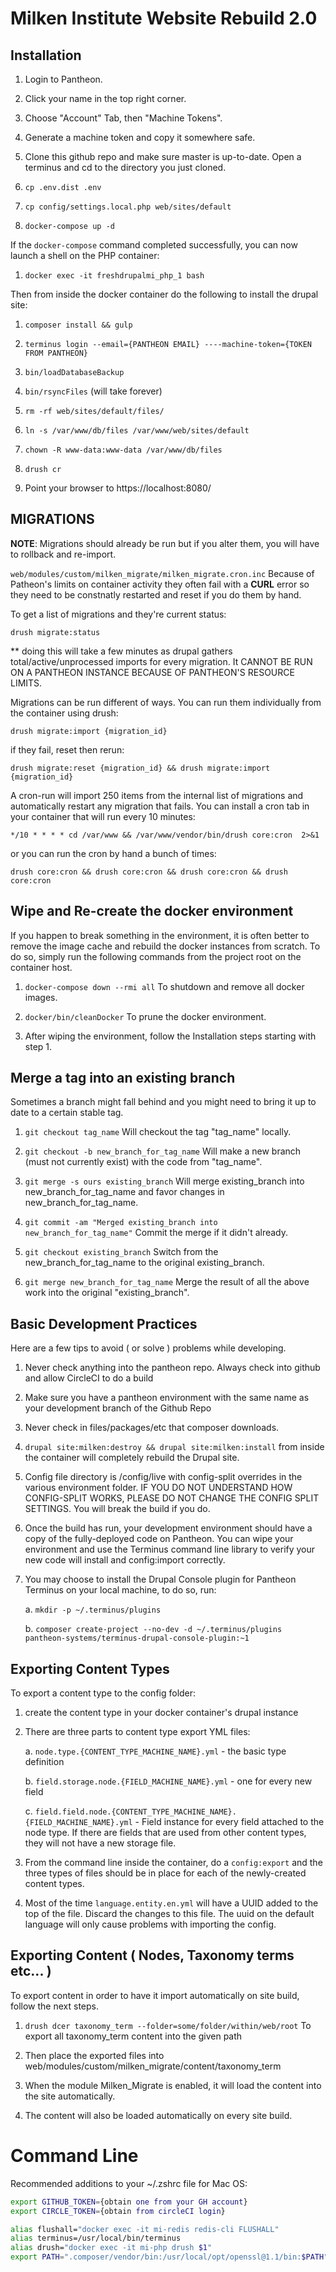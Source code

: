 # Milken Institute Website Rebuild 2.0 #


## Installation ##

1. Login to Pantheon.

2. Click your name in the top right corner.

3. Choose "Account" Tab, then "Machine Tokens".

4. Generate a machine token and copy it somewhere safe.

5. Clone this github repo and make sure master is up-to-date. Open a terminus and cd to the directory you just cloned.

6. ```cp .env.dist .env```

7. ```cp config/settings.local.php web/sites/default```

8. ```docker-compose up -d```

If the ```docker-compose``` command completed successfully, you can now launch a shell on the PHP container:

1. ```docker exec -it freshdrupalmi_php_1 bash```

Then from inside the docker container do the following to install the drupal site:

1. ```composer install && gulp```

2. ```terminus login --email={PANTHEON EMAIL} ----machine-token={TOKEN FROM PANTHEON}```

3. ```bin/loadDatabaseBackup```

4. ```bin/rsyncFiles``` (will take forever)

5. ```rm -rf web/sites/default/files/```

6. ```ln -s /var/www/db/files /var/www/web/sites/default```

7. ```chown -R www-data:www-data /var/www/db/files```

8. ```drush cr```

9. Point your browser to https://localhost:8080/


## MIGRATIONS ##

**NOTE**: Migrations should already be run but if you alter them, you will have to rollback and re-import.

```web/modules/custom/milken_migrate/milken_migrate.cron.inc``` Because of Patheon's limits on container activity
they often fail with a **CURL** error so they need to be constnatly restarted and reset if you do them by hand.

To get a list of migrations and they're current status:

```drush migrate:status```

** doing this will take a few minutes as drupal gathers total/active/unprocessed imports for every migration. It CANNOT
BE RUN ON A PANTHEON INSTANCE BECAUSE OF PANTHEON'S RESOURCE LIMITS.

Migrations can be run different of ways. You can run them individually from the container using drush:

```drush migrate:import {migration_id}```

if they fail, reset then rerun:

```drush migrate:reset {migration_id} && drush migrate:import {migration_id}```

A cron-run will import 250 items from the internal list of migrations and automatically restart any migration that fails.
You can install a cron tab in your container that will run every 10 minutes:

```*/10 * * * * cd /var/www && /var/www/vendor/bin/drush core:cron  2>&1```

or you can run the cron by hand a bunch of times:

```drush core:cron && drush core:cron && drush core:cron && drush core:cron```

## Wipe and Re-create the docker environment ##

If you happen to break something in the environment, it is often better to remove the image cache and rebuild the docker instances from scratch. To do so, simply run the following commands from the project root on the container host.

1. ```docker-compose down --rmi all``` To shutdown and remove all docker images.

2. ```docker/bin/cleanDocker``` To prune the docker environment.

3. After wiping the environment, follow the Installation steps starting with step 1.


## Merge a tag into an existing branch ##

Sometimes a branch might fall behind and you might need to bring it up to date to a certain stable tag.

1. ```git checkout tag_name``` Will checkout the tag "tag_name" locally.

2. ```git checkout -b new_branch_for_tag_name``` Will make a new branch (must not currently exist) with the code from "tag_name".

3. ```git merge -s ours existing_branch``` Will merge existing_branch into new_branch_for_tag_name and favor changes in new_branch_for_tag_name.

4. ```git commit -am "Merged existing_branch into new_branch_for_tag_name"``` Commit the merge if it didn't already.

5. ```git checkout existing_branch``` Switch from the new_branch_for_tag_name to the original existing_branch.

6. ```git merge new_branch_for_tag_name``` Merge the result of all the above work into the original "existing_branch".


## Basic Development Practices ##

Here are a few tips to avoid ( or solve ) problems while developing.

1. Never check anything into the pantheon repo. Always check into github and allow CircleCI to do a build

2. Make sure you have a pantheon environment with the same name as your development branch of the Github Repo

3. Never check in files/packages/etc that composer downloads.

4. ```drupal site:milken:destroy && drupal site:milken:install``` from inside the container will completely rebuild the Drupal site.

5. Config file directory is /config/live with config-split overrides in the various environment folder. IF YOU DO NOT UNDERSTAND HOW CONFIG-SPLIT WORKS, PLEASE DO NOT CHANGE THE CONFIG SPLIT SETTINGS. You will break the build if you do.

6. Once the build has run, your development environment should have a copy of the fully-deployed code on Pantheon. You can wipe your environment and use the Terminus command line library to verify your new code will install and config:import correctly.

7. You may choose to install the Drupal Console plugin for Pantheon Terminus on your local machine, to do so, run:

   a. ```mkdir -p ~/.terminus/plugins```

   b. ```composer create-project --no-dev -d ~/.terminus/plugins pantheon-systems/terminus-drupal-console-plugin:~1```


## Exporting Content Types ##

To export a content type to the config folder:

1. create the content type in your docker container's drupal instance

2. There are three parts to content type export YML files:

    a. ```node.type.{CONTENT_TYPE_MACHINE_NAME}.yml``` - the basic type definition

    b. ```field.storage.node.{FIELD_MACHINE_NAME}.yml``` - one for every new field

    c. ```field.field.node.{CONTENT_TYPE_MACHINE_NAME}.{FIELD_MACHINE_NAME}.yml``` - Field instance for every field attached to the node type. If there are fields that are used from other content types, they will not have a new storage file.

3. From the command line inside the container, do a ```config:export``` and the three types of files should be in place for each of the newly-created content types.

4. Most of the time ```language.entity.en.yml``` will have a UUID added to the top of the file. Discard the changes to this file. The uuid on the default language will only cause problems with importing the config.


## Exporting Content ( Nodes, Taxonomy terms etc... ) ##

To export content in order to have it import automatically on site build, follow the next steps.

1. ```drush dcer taxonomy_term --folder=some/folder/within/web/root``` To export all taxonomy_term content into the given path

2. Then place the exported files into web/modules/custom/milken_migrate/content/taxonomy_term

3. When the module Milken_Migrate is enabled, it will load the content into the site automatically.

4. The content will also be loaded automatically on every site build.


# Command Line

Recommended additions to your ~/.zshrc file for Mac OS:

```bash
export GITHUB_TOKEN={obtain one from your GH account}
export CIRCLE_TOKEN={obtain from circleCI login}

alias flushall="docker exec -it mi-redis redis-cli FLUSHALL"
alias terminus=/usr/local/bin/terminus
alias drush="docker exec -it mi-php drush $1"
export PATH=".composer/vendor/bin:/usr/local/opt/openssl@1.1/bin:$PATH"
```
